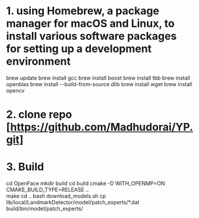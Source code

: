 # 1. using Homebrew, a package manager for macOS and Linux, to install various software packages for setting up a development environment
brew update
brew install gcc 
brew install boost
brew install tbb
brew install openblas
brew install --build-from-source dlib
brew install wget
brew install opencv

# 2. clone repo [https://github.com/Madhudorai/YP.git]

# 3. Build
cd OpenFace
mkdir build
cd build
cmake -D WITH_OPENMP=ON CMAKE_BUILD_TYPE=RELEASE ..  
make
cd ..
bash download_models.sh 
cp lib/local/LandmarkDetector/model/patch_experts/*.dat build/bin/model/patch_experts/
